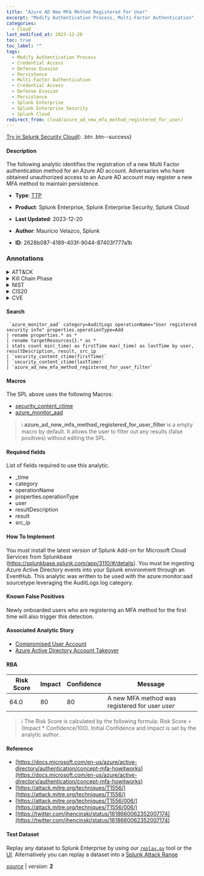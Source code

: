 ```yaml
---
title: "Azure AD New MFA Method Registered For User"
excerpt: "Modify Authentication Process, Multi-Factor Authentication"
categories:
  - Cloud
last_modified_at: 2023-12-20
toc: true
toc_label: ""
tags:
  - Modify Authentication Process
  - Credential Access
  - Defense Evasion
  - Persistence
  - Multi-Factor Authentication
  - Credential Access
  - Defense Evasion
  - Persistence
  - Splunk Enterprise
  - Splunk Enterprise Security
  - Splunk Cloud
redirect_from: cloud/azure_ad_new_mfa_method_registered_for_user/
---
```




[Try in Splunk Security Cloud](https://www.splunk.com/en_us/cyber-security.html){: .btn .btn--success}

#### Description

The following analytic identifies the registration of a new Multi Factor authentication method for an Azure AD account. Adversaries who have obtained unauthorized access to an Azure AD account may register a new MFA method to maintain persistence.

- **Type**: [TTP](https://github.com/splunk/security_content/wiki/Detection-Analytic-Types)
- **Product**: Splunk Enterprise, Splunk Enterprise Security, Splunk Cloud

- **Last Updated**: 2023-12-20
- **Author**: Mauricio Velazco, Splunk
- **ID**: 2628b087-4189-403f-9044-87403f777a1b

### Annotations
<details>
  <summary>ATT&CK</summary>

<div markdown="1">

#### [ATT&CK](https://attack.mitre.org/)

| ID          | Technique   | Tactic         |
| ----------- | ----------- |--------------- |
| [T1556](https://attack.mitre.org/techniques/T1556/) | Modify Authentication Process | Credential Access, Defense Evasion, Persistence |

| [T1556.006](https://attack.mitre.org/techniques/T1556/006/) | Multi-Factor Authentication | Credential Access, Defense Evasion, Persistence |

</div>
</details>


<details>
  <summary>Kill Chain Phase</summary>

<div markdown="1">

* Exploitation
* Installation


</div>
</details>


<details>
  <summary>NIST</summary>

<div markdown="1">

* DE.CM



</div>
</details>

<details>
  <summary>CIS20</summary>

<div markdown="1">

* CIS 10



</div>
</details>

<details>
  <summary>CVE</summary>

<div markdown="1">


</div>
</details>


#### Search

```
 `azure_monitor_aad` category=AuditLogs operationName="User registered security info" properties.operationType=Add 
| rename properties.* as * 
| rename targetResources{}.* as * 
| stats count min(_time) as firstTime max(_time) as lastTime by user, resultDescription, result, src_ip 
| `security_content_ctime(firstTime)` 
| `security_content_ctime(lastTime)` 
| `azure_ad_new_mfa_method_registered_for_user_filter`
```

#### Macros
The SPL above uses the following Macros:
* [security_content_ctime](https://github.com/splunk/security_content/blob/develop/macros/security_content_ctime.yml)
* [azure_monitor_aad](https://github.com/splunk/security_content/blob/develop/macros/azure_monitor_aad.yml)

> :information_source:
> **azure_ad_new_mfa_method_registered_for_user_filter** is a empty macro by default. It allows the user to filter out any results (false positives) without editing the SPL.



#### Required fields
List of fields required to use this analytic.
* _time
* category
* operationName
* properties.operationType
* user
* resultDescription
* result
* src_ip



#### How To Implement
You must install the latest version of Splunk Add-on for Microsoft Cloud Services from Splunkbase (https://splunkbase.splunk.com/app/3110/#/details). You must be ingesting Azure Active Directory events into your Splunk environment through an EventHub. This analytic was written to be used with the azure:monitor:aad sourcetype leveraging the AuditLogs log category.
#### Known False Positives
Newly onboarded users who are registering an MFA method for the first time will also trigger this detection.

#### Associated Analytic Story
* [Compromised User Account](/stories/compromised_user_account)
* [Azure Active Directory Account Takeover](/stories/azure_active_directory_account_takeover)




#### RBA

| Risk Score  | Impact      | Confidence   | Message      |
| ----------- | ----------- |--------------|--------------|
| 64.0 | 80 | 80 | A new MFA method was registered for user $user$ |


> :information_source:
> The Risk Score is calculated by the following formula: Risk Score = (Impact * Confidence/100). Initial Confidence and Impact is set by the analytic author.


#### Reference

* [https://docs.microsoft.com/en-us/azure/active-directory/authentication/concept-mfa-howitworks](https://docs.microsoft.com/en-us/azure/active-directory/authentication/concept-mfa-howitworks)
* [https://attack.mitre.org/techniques/T1556/](https://attack.mitre.org/techniques/T1556/)
* [https://attack.mitre.org/techniques/T1556/006/](https://attack.mitre.org/techniques/T1556/006/)
* [https://twitter.com/jhencinski/status/1618660062352007174](https://twitter.com/jhencinski/status/1618660062352007174)



#### Test Dataset
Replay any dataset to Splunk Enterprise by using our [`replay.py`](https://github.com/splunk/attack_data#using-replaypy) tool or the [UI](https://github.com/splunk/attack_data#using-ui).
Alternatively you can replay a dataset into a [Splunk Attack Range](https://github.com/splunk/attack_range#replay-dumps-into-attack-range-splunk-server)




[*source*](https://github.com/splunk/security_content/tree/develop/detections/cloud/azure_ad_new_mfa_method_registered_for_user.yml) \| *version*: **2**